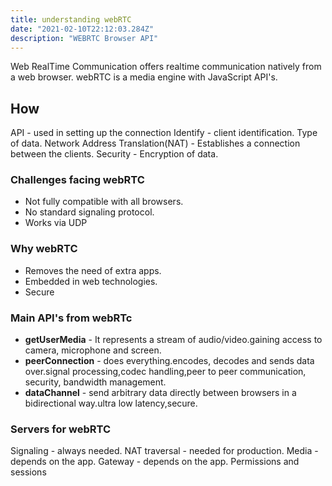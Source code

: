 ```yaml
---
title: understanding webRTC
date: "2021-02-10T22:12:03.284Z"
description: "WEBRTC Browser API"
---
```


Web RealTime Communication offers realtime communication natively from a web browser.
webRTC is a media engine with JavaScript API's.

## How

API - used in setting up the connection
Identify - client identification.
Type of data.
Network Address Translation(NAT) - Establishes a connection between the clients.
Security - Encryption of data.

### Challenges facing webRTC

+ Not fully compatible with all browsers.
+ No standard signaling protocol.
+ Works via UDP

### Why webRTC

+ Removes the need of extra apps.
+ Embedded in web technologies.
+ Secure

### Main API's from webRTc

+ **getUserMedia** - It represents a stream of audio/video.gaining access to camera, microphone and screen.
+ **peerConnection** - does everything.encodes, decodes and sends data over.signal processing,codec handling,peer to peer communication, security, bandwidth management.
+ **dataChannel** - send arbitrary data directly between browsers in a bidirectional way.ultra low latency,secure.

### Servers for webRTC

Signaling - always needed.
NAT traversal - needed for production.
Media - depends on the app.
Gateway - depends on the app.
Permissions and sessions
